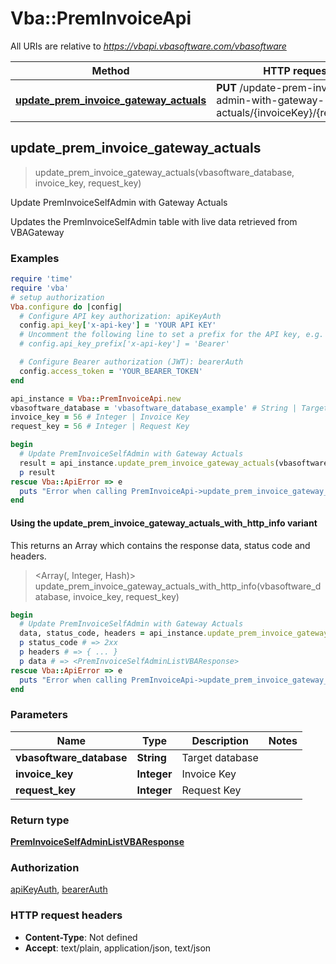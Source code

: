 # Vba::PremInvoiceApi

All URIs are relative to *https://vbapi.vbasoftware.com/vbasoftware*

| Method | HTTP request | Description |
| ------ | ------------ | ----------- |
| [**update_prem_invoice_gateway_actuals**](PremInvoiceApi.md#update_prem_invoice_gateway_actuals) | **PUT** /update-prem-invoice-self-admin-with-gateway-actuals/{invoiceKey}/{requestKey} | Update PremInvoiceSelfAdmin with Gateway Actuals |


## update_prem_invoice_gateway_actuals

> <PremInvoiceSelfAdminListVBAResponse> update_prem_invoice_gateway_actuals(vbasoftware_database, invoice_key, request_key)

Update PremInvoiceSelfAdmin with Gateway Actuals

Updates the PremInvoiceSelfAdmin table with live data retrieved from VBAGateway

### Examples

```ruby
require 'time'
require 'vba'
# setup authorization
Vba.configure do |config|
  # Configure API key authorization: apiKeyAuth
  config.api_key['x-api-key'] = 'YOUR API KEY'
  # Uncomment the following line to set a prefix for the API key, e.g. 'Bearer' (defaults to nil)
  # config.api_key_prefix['x-api-key'] = 'Bearer'

  # Configure Bearer authorization (JWT): bearerAuth
  config.access_token = 'YOUR_BEARER_TOKEN'
end

api_instance = Vba::PremInvoiceApi.new
vbasoftware_database = 'vbasoftware_database_example' # String | Target database
invoice_key = 56 # Integer | Invoice Key
request_key = 56 # Integer | Request Key

begin
  # Update PremInvoiceSelfAdmin with Gateway Actuals
  result = api_instance.update_prem_invoice_gateway_actuals(vbasoftware_database, invoice_key, request_key)
  p result
rescue Vba::ApiError => e
  puts "Error when calling PremInvoiceApi->update_prem_invoice_gateway_actuals: #{e}"
end
```

#### Using the update_prem_invoice_gateway_actuals_with_http_info variant

This returns an Array which contains the response data, status code and headers.

> <Array(<PremInvoiceSelfAdminListVBAResponse>, Integer, Hash)> update_prem_invoice_gateway_actuals_with_http_info(vbasoftware_database, invoice_key, request_key)

```ruby
begin
  # Update PremInvoiceSelfAdmin with Gateway Actuals
  data, status_code, headers = api_instance.update_prem_invoice_gateway_actuals_with_http_info(vbasoftware_database, invoice_key, request_key)
  p status_code # => 2xx
  p headers # => { ... }
  p data # => <PremInvoiceSelfAdminListVBAResponse>
rescue Vba::ApiError => e
  puts "Error when calling PremInvoiceApi->update_prem_invoice_gateway_actuals_with_http_info: #{e}"
end
```

### Parameters

| Name | Type | Description | Notes |
| ---- | ---- | ----------- | ----- |
| **vbasoftware_database** | **String** | Target database |  |
| **invoice_key** | **Integer** | Invoice Key |  |
| **request_key** | **Integer** | Request Key |  |

### Return type

[**PremInvoiceSelfAdminListVBAResponse**](PremInvoiceSelfAdminListVBAResponse.md)

### Authorization

[apiKeyAuth](../README.md#apiKeyAuth), [bearerAuth](../README.md#bearerAuth)

### HTTP request headers

- **Content-Type**: Not defined
- **Accept**: text/plain, application/json, text/json

